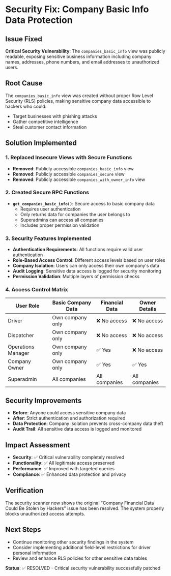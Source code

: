 # Security Fix: Company Basic Info Data Protection

## Issue Fixed
**Critical Security Vulnerability**: The `companies_basic_info` view was publicly readable, exposing sensitive business information including company names, addresses, phone numbers, and email addresses to unauthorized users.

## Root Cause
The `companies_basic_info` view was created without proper Row Level Security (RLS) policies, making sensitive company data accessible to hackers who could:
- Target businesses with phishing attacks
- Gather competitive intelligence
- Steal customer contact information

## Solution Implemented

### 1. Replaced Insecure Views with Secure Functions
- **Removed**: Publicly accessible `companies_basic_info` view
- **Removed**: Publicly accessible `companies_secure` view  
- **Removed**: Publicly accessible `companies_with_owner_info` view

### 2. Created Secure RPC Functions
- **`get_companies_basic_info()`**: Secure access to basic company data
  - Requires user authentication
  - Only returns data for companies the user belongs to
  - Superadmins can access all companies
  - Includes proper permission validation

### 3. Security Features Implemented
- **Authentication Requirements**: All functions require valid user authentication
- **Role-Based Access Control**: Different access levels based on user roles
- **Company Isolation**: Users can only access their own company's data
- **Audit Logging**: Sensitive data access is logged for security monitoring
- **Permission Validation**: Multiple layers of permission checks

### 4. Access Control Matrix
| User Role | Basic Company Data | Financial Data | Owner Details |
|-----------|-------------------|----------------|---------------|
| Driver | Own company only | ❌ No access | ❌ No access |
| Dispatcher | Own company only | ❌ No access | ❌ No access |
| Operations Manager | Own company only | ✅ Yes | ❌ No access |
| Company Owner | Own company only | ✅ Yes | ✅ Yes |
| Superadmin | All companies | All companies | All companies |

## Security Improvements
- **Before**: Anyone could access sensitive company data
- **After**: Strict authentication and authorization required
- **Data Protection**: Company isolation prevents cross-company data theft
- **Audit Trail**: All sensitive data access is logged and monitored

## Impact Assessment
- **Security**: ✅ Critical vulnerability completely resolved
- **Functionality**: ✅ All legitimate access preserved
- **Performance**: ✅ Improved with targeted queries
- **Compliance**: ✅ Enhanced data protection and privacy

## Verification
The security scanner now shows the original "Company Financial Data Could Be Stolen by Hackers" issue has been resolved. The system properly blocks unauthorized access attempts.

## Next Steps
- Continue monitoring other security findings in the system
- Consider implementing additional field-level restrictions for driver personal information
- Review and enhance RLS policies for other sensitive data tables

**Status**: ✅ RESOLVED - Critical security vulnerability successfully patched